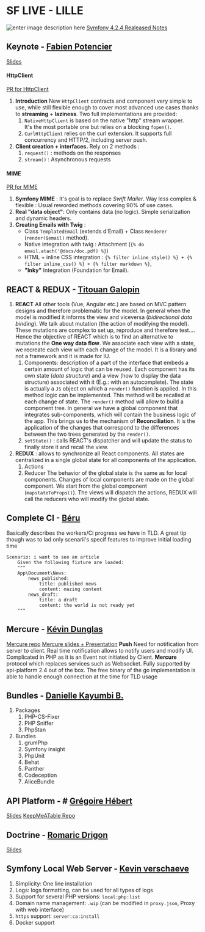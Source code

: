 ﻿# SF LIVE - LILLE
![enter image description here](https://lille2019.live.symfony.com/images/lille2019/assets/header.jpg)
[Symfony 4.2.4 Realeased Notes](https://symfony.com/blog/symfony-4-2-4-released)
## Keynote - [Fabien Potencier](https://twitter.com/fabpot)
[Slides](https://speakerdeck.com/fabpot/2-new-symfony-components-httpclient-and-mime)
#### HttpClient
[PR for HttpClient](https://github.com/symfony/symfony/pull/30413)
1. **Introduction**
New `HttpClient` contracts and component very simple to use, while still flexible enough to cover most advanced use cases thanks to **streaming** + **laziness**.
Two full implementations are provided:
	1.   `NativeHttpClient`  is based on the native "http" stream wrapper.  
    It's the most portable one but relies on a blocking  `fopen()`.
	2.   `CurlHttpClient`  relies on the curl extension. It supports full  
    concurrency and HTTP/2, including server push.
2. **Client creation + interfaces.** Rely on 2 methods :
	1.  `request()` :  methods on the responses
	2.  `stream()` : Asynchronous requests 

#### MIME 
[PR for MIME](https://github.com/symfony/symfony/pull/30416)
1. **Symfony MIME** : It's goal is to replace *Swift Mailer*. Way less complex & flexible : Usual reworded methods covering 90% of use cases. 
2. **Real "data object"**: Only contains data (no logic). Simple serialization and dynamic headers.
3. **Creating Emails with Twig** : 
	* Class `TemplatedEmail` (extends d'Email) + Class `Renderer` (`render($email)` method). 
	* Native integration with twig : Attachment (`{% do email.atach('@docs/doc.pdf) %}`)
	* HTML + inline CSS integration : `{% filter inline_style() %} + {% filter inline_css() %} + {% filter markdown %}`, 
	* **"Inky"** Integration (Foundation for Email).
	
## REACT & REDUX - [Titouan Galopin](https://twitter.com/titouangalopin)
1. **REACT** All other tools (Vue, Angular etc.) are based on MVC pattern designs and therefore problematic for the model. In general when the model is modified it informs the view and viceversa (*bidirectional data binding*). We talk about mutation (the action of modifying the model). These mutations are complex to set up, reproduce and therefore test.... Hence the objective of REACT which is to find an alternative to mutations the **One way data flow**. We associate each view with a state, we recreate each view with each change of the model. It is a library and not a framework and it is made for IU.
	1. Components: description of a part of the interface that embeds a certain amount of logic that can be reused. Each component has its own state (*data structure*) and a view (how to display the data structure) associated with it (E.g.: with an autocomplete).   The state is actually a `JS` object on which a `render()` function is applied. In this method logic can be implemented. This method will be recalled at each change of state. The `render()` method will allow to build a component tree. In general we have a global component that integrates sub-components, which will contain the business logic of the app. This brings us to the mechanism of **Reconciliation**. It is the application of the changes that correspond to the differences between the two trees generated by the `render()`.
	2. `setState()` : calls REACT's dispatcher and will update the status to finally store it and recall the view.
2. **REDUX** : allows to synchronize all React components. All states are centralized in a single global state for all components of the application. 
	1. Actions
	2. Reducer 
The behavior of the global state is the same as for local components. Changes of local components are made on the global component. We start from the global component (`mapstateToProps()`). The views will dispatch the actions, REDUX will call the reducers who will modify the global state. 
## Complete CI - [Béru](https://twitter.com/jean_beru)
Basically describes the workers/Ci progress we have in TLD. A great tip though was to lad only scenarii's specif features to improve initial loading time
```
Scenario: i want to see an article
    Given the following fixture are loaded:
    """
    App\Document\News:
        news_published:
            title: published news
            content: mazing content
        news_draft:
            title: a draft
            content: the world is not ready yet
    """
```

## Mercure - [Kévin Dunglas](https://twitter.com/dunglas)
[Mercure repo](https://github.com/dunglas/mercure)
[Mercure slides + Presentation](https://dunglas.fr/2019/03/official-push-and-real-time-capabilities-for-symfony-and-api-platform-mercure-protocol/)
**Push** Need for notification from server to client. Real time notification allows to notify users and modify UI. Complicated in PHP as it is an Event not initiated by Client. 
**Mercure** protocol which replaces services such as Websocket.
Fully supported by api-platform 2.4 out of the box. The free binary of the go implementation is able to handle enough connection at the time for TLD usage

## Bundles - [Danielle Kayumbi B.](https://twitter.com/danielleKayumbi)
1. Packages
	1. PHP-CS-Fixer
	2. PHP Sniffer
	3. PhpStan
2. Bundles
	1. grumPhp
	2. Symfony insight
	3. PhpUnit
	4. Behat
	5. Panther
	6. Codeception
	7. AliceBundle
## API Platform - # [Grégoire Hébert](https://twitter.com/gheb_dev)
[Slides](https://speakerdeck.com/gregoirehebert/lecon-numero-139-api-platform-ce-nest-bon-qua-faire-un-poc-faux)
[KeepMeATable Repo](https://github.com/KeepMEATable/api)

## Doctrine - [Romaric Drigon](https://twitter.com/romaricdrigon)
[Slides](https://speakerdeck.com/romaricdrigon/doctrine-en-dehors-des-sentiers-battus)

## Symfony Local Web Server - [Kevin verschaeve](https://twitter.com/keversc)
1. Simplicity: One line installation
2. Logs: logs formatting, can be used for all types of logs
3. Support for several PHP versions: `local:php:list` 
4. Domain name management: `.wip` (can be modified in `proxy.json`, Proxy with web interface)
5. `https` support: `server:ca:install`
6. Docker support 
